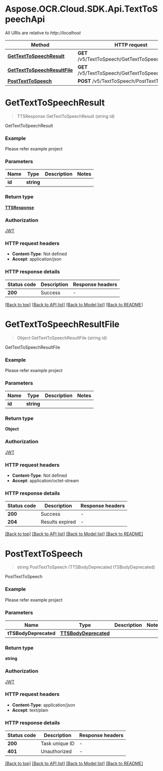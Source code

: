 # Aspose.OCR.Cloud.SDK.Api.TextToSpeechApi

All URIs are relative to *http://localhost*

| Method | HTTP request | Description |
|--------|--------------|-------------|
| [**GetTextToSpeechResult**](TextToSpeechApi.md#gettexttospeechresult) | **GET** /v5/TextToSpeech/GetTextToSpeechResult | GetTextToSpeechResult |
| [**GetTextToSpeechResultFile**](TextToSpeechApi.md#gettexttospeechresultfile) | **GET** /v5/TextToSpeech/GetTextToSpeechResultFile | GetTextToSpeechResultFile |
| [**PostTextToSpeech**](TextToSpeechApi.md#posttexttospeech) | **POST** /v5/TextToSpeech/PostTextToSpeech | PostTextToSpeech |

<a name="gettexttospeechresult"></a>
# **GetTextToSpeechResult**
> TTSResponse GetTextToSpeechResult (string id)

GetTextToSpeechResult

### Example
Please refer example project

### Parameters

| Name | Type | Description | Notes |
|------|------|-------------|-------|
| **id** | **string** |  |  |

### Return type

[**TTSResponse**](TTSResponse.md)

### Authorization

[JWT](../README.md#JWT)

### HTTP request headers

 - **Content-Type**: Not defined
 - **Accept**: application/json


### HTTP response details
| Status code | Description | Response headers |
|-------------|-------------|------------------|
| **200** | Success |  -  |

[[Back to top]](#) [[Back to API list]](../README.md#documentation-for-api-endpoints) [[Back to Model list]](../README.md#documentation-for-models) [[Back to README]](../README.md)

<a name="gettexttospeechresultfile"></a>
# **GetTextToSpeechResultFile**
> Object GetTextToSpeechResultFile (string id)

GetTextToSpeechResultFile

### Example
Please refer example project

### Parameters

| Name | Type | Description | Notes |
|------|------|-------------|-------|
| **id** | **string** |  |  |

### Return type

**Object**

### Authorization

[JWT](../README.md#JWT)

### HTTP request headers

 - **Content-Type**: Not defined
 - **Accept**: application/octet-stream


### HTTP response details
| Status code | Description | Response headers |
|-------------|-------------|------------------|
| **200** | Success |  -  |
| **204** | Results expired |  -  |

[[Back to top]](#) [[Back to API list]](../README.md#documentation-for-api-endpoints) [[Back to Model list]](../README.md#documentation-for-models) [[Back to README]](../README.md)

<a name="posttexttospeech"></a>
# **PostTextToSpeech**
> string PostTextToSpeech (TTSBodyDeprecated tTSBodyDeprecated)

PostTextToSpeech

### Example
Please refer example project

### Parameters

| Name | Type | Description | Notes |
|------|------|-------------|-------|
| **tTSBodyDeprecated** | [**TTSBodyDeprecated**](TTSBodyDeprecated.md) |  |  |

### Return type

**string**

### Authorization

[JWT](../README.md#JWT)

### HTTP request headers

 - **Content-Type**: application/json
 - **Accept**: text/plain


### HTTP response details
| Status code | Description | Response headers |
|-------------|-------------|------------------|
| **200** | Task unique ID |  -  |
| **401** | Unauthorized |  -  |

[[Back to top]](#) [[Back to API list]](../README.md#documentation-for-api-endpoints) [[Back to Model list]](../README.md#documentation-for-models) [[Back to README]](../README.md)

